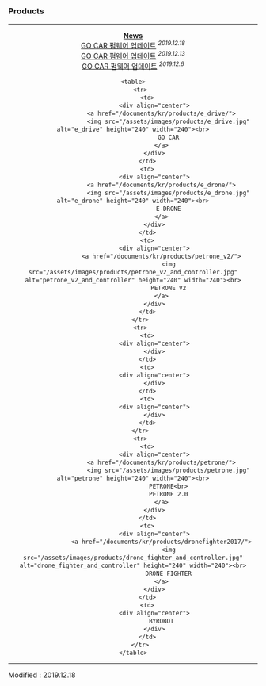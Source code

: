 ### Products

---

<div align="center">
    <a href="/documents/kr/news/2019"><b>News</b></a><br>
    <a href="/documents/kr/products/e_drive/log/updates/firmware/#heading-20191218">GO CAR 펌웨어 업데이트</a> <sup><i>2019.12.18</i></sup><br>
    <a href="/documents/kr/products/e_drive/log/updates/firmware/#heading-20191213">GO CAR 펌웨어 업데이트</a> <sup><i>2019.12.13</i></sup><br>
    <a href="/documents/kr/products/e_drive/log/updates/firmware/#heading-2019126">GO CAR 펌웨어 업데이트</a> <sup><i>2019.12.6</i></sup><br>
</div>

<div align="center">

    <table>
        <tr>
            <td>
                <div align="center">
                    <a href="/documents/kr/products/e_drive/">
                        <img src="/assets/images/products/e_drive.jpg" alt="e_drive" height="240" width="240"><br>
                        GO CAR
                    </a>
                </div>
            </td>
            <td>
                <div align="center">
                    <a href="/documents/kr/products/e_drone/">
                        <img src="/assets/images/products/e_drone.jpg" alt="e_drone" height="240" width="240"><br>
                        E-DRONE
                    </a>
                </div>
            </td>
            <td>
                <div align="center">
                    <a href="/documents/kr/products/petrone_v2/">
                        <img src="/assets/images/products/petrone_v2_and_controller.jpg" alt="petrone_v2_and_controller" height="240" width="240"><br>
                        PETRONE V2
                    </a>
                </div>
            </td>
        </tr>
        <tr>
            <td>
                <div align="center">
                </div>
            </td>
            <td>
                <div align="center">
                </div>
            </td>
            <td>
                <div align="center">
                </div>
            </td>
        </tr>
        <tr>
            <td>
                <div align="center">
                    <a href="/documents/kr/products/petrone/">
                        <img src="/assets/images/products/petrone.jpg" alt="petrone" height="240" width="240"><br>
                        PETRONE<br>
                        PETRONE 2.0
                    </a>
                </div>
            </td>
            <td>
                <div align="center">
                    <a href="/documents/kr/products/dronefighter2017/">
                        <img src="/assets/images/products/drone_fighter_and_controller.jpg" alt="drone_fighter_and_controller" height="240" width="240"><br>
                        DRONE FIGHTER
                    </a>
                </div>
            </td>
            <td>
                <div align="center">
                    BYROBOT
                </div>
            </td>
        </tr>
    </table>

</div>

---


Modified : 2019.12.18
